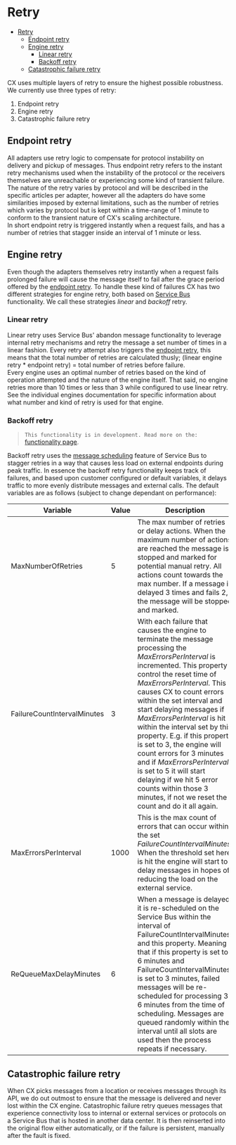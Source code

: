 # Retry

- [Retry](#retry)
  - [Endpoint retry](#endpoint-retry)
  - [Engine retry](#engine-retry)
    - [Linear retry](#linear-retry)
    - [Backoff retry](#backoff-retry)
  - [Catastrophic failure retry](#catastrophic-failure-retry)

CX uses multiple layers of retry to ensure the highest possible robustness. We currently use three types of retry:

1. Endpoint retry
2. Engine retry
3. Catastrophic failure retry

## Endpoint retry

All adapters use retry logic to compensate for protocol instability on delivery and pickup of messages. Thus endpoint retry refers to the instant retry mechanisms used when the instability of the protocol or the receivers themselves are unreachable or experiencing some kind of transient failure. The nature of the retry varies by protocol and will be described in the specific articles per adapter, however all the adapters do have some similarities imposed by external limitations, such as the number of retries which varies by protocol but is kept within a time-range of 1 minute to conform to the transient nature of CX's scaling architecture.\
In short endpoint retry is triggered instantly when a request fails, and has a number of retries that stagger inside an interval of 1 minute or less.

## Engine retry

Even though the adapters themselves retry instantly when a request fails prolonged failure will cause the message itself to fail after the grace period offered by the [endpoint retry](#endpoint-retry). To handle these kind of failures CX has two different strategies for engine retry, both based on [Service Bus](https://docs.microsoft.com/en-us/azure/service-bus-messaging/message-sequencing) functionality. We call these strategies *linear* and *backoff* retry.

### Linear retry

Linear retry uses Service Bus' abandon message functionality to leverage internal retry mechanisms and retry the message a set number of times in a linear fashion. Every retry attempt also triggers the [endpoint retry](#endpoint-retry), this means that the total number of retries are calculated thusly; (linear engine retry * endpoint retry) = total number of retries before failure.\
Every engine uses an optimal number of retries based on the kind of operation attempted and the nature of the engine itself. That said, no engine retries more than 10 times or less than 3 while configured to use linear retry. See the individual engines documentation for specific information about what number and kind of retry is used for that engine.

### Backoff retry

> `This functionality is in development. Read more on the:` [functionality page](/Functionality.md).

Backoff retry uses the [message scheduling](https://docs.microsoft.com/en-us/azure/service-bus-messaging/message-sequencing) feature of Service Bus to stagger retries in a way that causes less load on external endpoints during peak traffic. In essence the backoff retry functionality keeps track of failures, and based upon customer configured or default variables, it delays traffic to more evenly distribute messages and external calls. The default variables are as follows (subject to change dependant on performance):

| Variable | Value | Description |
|---|---|---|
| MaxNumberOfRetries | 5 | The max number of retries or delay actions. When the maximum number of actions are reached the message is stopped and marked for potential manual retry. All actions count towards the max number. If a message is delayed 3 times and fails 2, the message will be stopped and marked.|
| FailureCountIntervalMinutes | 3 | With each failure that causes the engine to terminate the message processing the *MaxErrorsPerInterval* is incremented. This property control the reset time of *MaxErrorsPerInterval*. This causes CX to count errors within the set interval and start delaying messages if *MaxErrorsPerInterval* is hit within the interval set by this property. E.g. if this property is set to 3, the engine will count errors for 3 minutes and if *MaxErrorsPerInterval* is set to 5 it will start delaying if we hit 5 error counts within those 3 minutes, if not we reset the count and do it all again.|
| MaxErrorsPerInterval | 1000 | This is the max count of errors that can occur within the set *FailureCountIntervalMinutes*. When the threshold set here is hit the engine will start to delay messages in hopes of reducing the load on the external service. |
| ReQueueMaxDelayMinutes | 6 | When a message is delayed it is re-scheduled on the Service Bus within the interval of FailureCountIntervalMinutes and this property. Meaning that if this property is set to 6 minutes and FailureCountIntervalMinutes is set to 3 minutes, failed messages will be re-scheduled for processing 3-6 minutes from the time of scheduling. Messages are queued randomly within the interval until all slots are used then the process repeats if necessary. |

## Catastrophic failure retry

When CX picks messages from a location or receives messages through its API, we do out outmost to ensure that the message is delivered and never lost within the CX engine. Catastrophic failure retry queues messages that experience connectivity loss to internal or external services or protocols on a Service Bus that is hosted in another data center. It is then reinserted into the original flow either automatically, or if the failure is persistent, manually after the fault is fixed.
